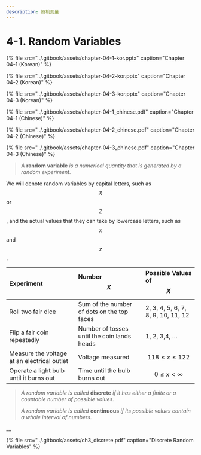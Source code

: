 ```yaml
---
description: 随机变量
---
```


# 4-1. Random Variables



{% file src="../.gitbook/assets/chapter-04-1-kor.pptx" caption="Chapter 04-1 \(Korean\)" %}

{% file src="../.gitbook/assets/chapter-04-2-kor.pptx" caption="Chapter 04-2 \(Korean\)" %}

{% file src="../.gitbook/assets/chapter-04-3-kor.pptx" caption="Chapter 04-3 \(Korean\)" %}

{% file src="../.gitbook/assets/chapter-04-1\_chinese.pdf" caption="Chapter 04-1 \(Chinese\)" %}

{% file src="../.gitbook/assets/chapter-04-2\_chinese.pdf" caption="Chapter 04-2 \(Chinese\)" %}

{% file src="../.gitbook/assets/chapter-04-3\_chinese.pdf" caption="Chapter 04-3 \(Chinese\)" %}





> _A_ **random variable** _is a numerical quantity that is generated by a random experiment._

We will denote random variables by capital letters, such as $$X$$ or $$Z$$ , and the actual values that they can take by lowercase letters, such as $$x$$ and $$z$$ .

| Experiment | Number $$X$$  | Possible Values of $$X$$  |
| :--- | :--- | :--- |
| Roll two fair dice | Sum of the number of dots on the top faces | 2, 3, 4, 5, 6, 7, 8, 9, 10, 11, 12 |
| Flip a fair coin repeatedly | Number of tosses until the coin lands heads | 1, 2, 3,4, … |
| Measure the voltage at an electrical outlet | Voltage measured | $$118 ≤ x ≤ 122$$  |
| Operate a light bulb until it burns out | Time until the bulb burns out | $$0 ≤ x < ∞$$  |



> _A random variable is called_ **discrete** _if it has either a finite or a countable number of possible values._ 
>
> _A random variable is called_ **continuous** _if its possible values contain a whole interval of numbers._

\_\_

{% file src="../.gitbook/assets/ch3\_discrete.pdf" caption="Discrete Random Variables" %}





